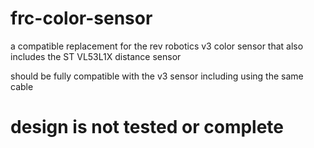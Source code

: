 # frc-color-sensor
a compatible replacement for the rev robotics v3 color sensor that also includes the ST VL53L1X distance sensor

should be fully compatible with the v3 sensor including using the same cable

# design is not tested or complete
